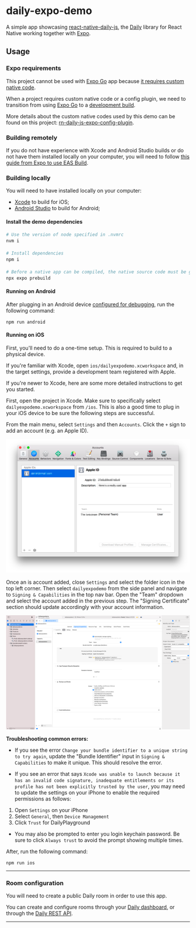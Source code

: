 # daily-expo-demo

A simple app showcasing [react-native-daily-js](https://github.com/daily-co/react-native-daily-js), the [Daily](https://www.daily.co) library for React Native working together with [Expo](https://docs.expo.dev/introduction/expo/).

## Usage

### Expo requirements

This project cannot be used with [Expo Go](https://docs.expo.dev/workflow/expo-go/) app because [it requires custom native code](https://docs.expo.io/workflow/customizing/).

When a project requires custom native code or a config plugin, we need to transition from using [Expo Go](https://docs.expo.dev/workflow/expo-go/) 
to a [development build](https://docs.expo.dev/development/introduction/).

More details about the custom native codes used by this demo can be found on this project: [rn-daily-js-expo-config-plugin](https://github.com/daily-co/rn-daily-js-expo-config-plugin).

### Building remotely

If you do not have experience with Xcode and Android Studio builds or do not have them installed locally on your computer, you will need to follow [this guide from Expo to use EAS Build](https://docs.expo.dev/development/create-development-builds/#create-and-install-eas-build).

### Building locally

You will need to have installed locally on your computer:
- [Xcode](https://developer.apple.com/xcode/) to build for iOS;
- [Android Studio](https://developer.android.com/studio) to build for Android;

#### Install the demo dependencies

```bash
# Use the version of node specified in .nvmrc
nvm i

# Install dependencies
npm i

# Before a native app can be compiled, the native source code must be generated.
npx expo prebuild
```

#### Running on Android

After plugging in an Android device [configured for debugging](https://developer.android.com/studio/debug/dev-options), run the following command:

```
npm run android
```

#### Running on iOS

First, you'll need to do a one-time setup. This is required to build to a physical device.

If you're familiar with Xcode, open `ios/dailyexpodemo.xcworkspace` and, in the target settings, provide a development team registered with Apple.

If you're newer to Xcode, here are some more detailed instructions to get you started.

First, open the project in Xcode. Make sure to specifically select `dailyexpodemo.xcworkspace` from `/ios`. This is also a good time to plug in your iOS device to be sure the following steps are successful.

From the main menu, select `Settings` and then `Accounts`. Click the `+` sign to add an account (e.g. an Apple ID).

![xcode-accounts.png](./docsAssets/xcode-accounts.png)

Once an is account added, close `Settings` and select the folder icon in the top left corner. Then select `dailyexpodemo` from the side panel and navigate to `Signing & Capabilities` in the top nav bar. Open the "Team" dropdown and select the account added in the previous step. The "Signing Certificate" section should update accordingly with your account information.

![xcode-signing.png](./docsAssets/xcode-signing.png)

**Troubleshooting common errors:**

- If you see the error `Change your bundle identifier to a unique string to try again`, update the "Bundle Identifier" input in `Signing & Capabilities` to make it unique. This should resolve the error.

- If you see an error that says `Xcode was unable to launch because it has an invalid code signature, inadequate entitlements or its profile has not been explicitly trusted by the user`, you may need to update the settings on your iPhone to enable the required permissions as follows:

1. Open `Settings` on your iPhone
1. Select `General`, then `Device Management`
1. Click `Trust` for DailyPlayground

- You may also be prompted to enter you login keychain password. Be sure to click `Always trust` to avoid the prompt showing multiple times.

After, run the following command:
```
npm run ios
```

---

### Room configuration

You will need to create a public Daily room in order to use this app.

You can create and configure rooms through your [Daily dashboard](https://dashboard.daily.co/rooms), or through the [Daily REST API](https://docs.daily.co/reference#rooms).

---
